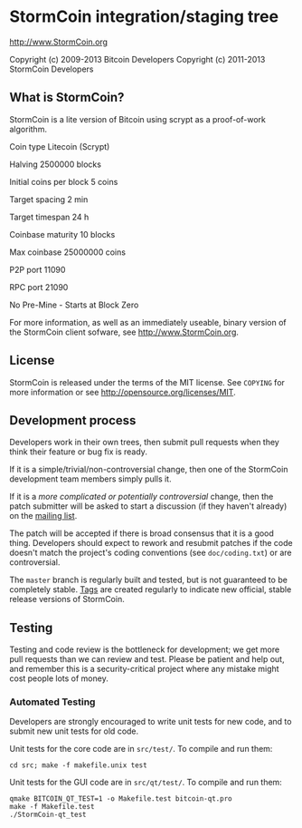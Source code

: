 StormCoin integration/staging tree
================================

http://www.StormCoin.org

Copyright (c) 2009-2013 Bitcoin Developers
Copyright (c) 2011-2013 StormCoin Developers

What is StormCoin?
----------------

StormCoin is a lite version of Bitcoin using scrypt as a proof-of-work algorithm.

Coin type Litecoin (Scrypt)

Halving 2500000 blocks

Initial coins per block 5 coins

Target spacing 2 min

Target timespan 24 h

Coinbase maturity 10 blocks

Max coinbase 25000000 coins

P2P port 11090

RPC port 21090

No Pre-Mine - Starts at Block Zero 


For more information, as well as an immediately useable, binary version of
the StormCoin client sofware, see http://www.StormCoin.org.

License
-------

StormCoin is released under the terms of the MIT license. See `COPYING` for more
information or see http://opensource.org/licenses/MIT.

Development process
-------------------

Developers work in their own trees, then submit pull requests when they think
their feature or bug fix is ready.

If it is a simple/trivial/non-controversial change, then one of the StormCoin
development team members simply pulls it.

If it is a *more complicated or potentially controversial* change, then the patch
submitter will be asked to start a discussion (if they haven't already) on the
[mailing list](http://sourceforge.net/mailarchive/forum.php?forum_name=bitcoin-development).

The patch will be accepted if there is broad consensus that it is a good thing.
Developers should expect to rework and resubmit patches if the code doesn't
match the project's coding conventions (see `doc/coding.txt`) or are
controversial.

The `master` branch is regularly built and tested, but is not guaranteed to be
completely stable. [Tags](https://github.com/bitcoin/bitcoin/tags) are created
regularly to indicate new official, stable release versions of StormCoin.

Testing
-------

Testing and code review is the bottleneck for development; we get more pull
requests than we can review and test. Please be patient and help out, and
remember this is a security-critical project where any mistake might cost people
lots of money.

### Automated Testing

Developers are strongly encouraged to write unit tests for new code, and to
submit new unit tests for old code.

Unit tests for the core code are in `src/test/`. To compile and run them:

    cd src; make -f makefile.unix test

Unit tests for the GUI code are in `src/qt/test/`. To compile and run them:

    qmake BITCOIN_QT_TEST=1 -o Makefile.test bitcoin-qt.pro
    make -f Makefile.test
    ./StormCoin-qt_test

